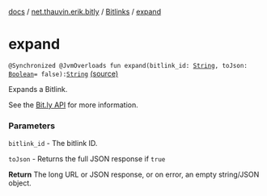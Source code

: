 [docs](../../index.md) / [net.thauvin.erik.bitly](../index.md) / [Bitlinks](index.md) / [expand](./expand.md)

# expand

`@Synchronized @JvmOverloads fun expand(bitlink_id: `[`String`](https://kotlinlang.org/api/latest/jvm/stdlib/kotlin/-string/index.html)`, toJson: `[`Boolean`](https://kotlinlang.org/api/latest/jvm/stdlib/kotlin/-boolean/index.html)` = false): `[`String`](https://kotlinlang.org/api/latest/jvm/stdlib/kotlin/-string/index.html) [(source)](https://github.com/ethauvin/bitly-shorten/tree/master/src/main/kotlin/net/thauvin/erik/bitly/Bitlinks.kt#L146)

Expands a Bitlink.

See the [Bit.ly API](https://dev.bitly.com/v4/#operation/expandBitlink) for more information.

### Parameters

`bitlink_id` - The bitlink ID.

`toJson` - Returns the full JSON response if `true`

**Return**
The long URL or JSON response, or on error, an empty string/JSON object.

